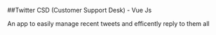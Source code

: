 ##Twitter CSD (Customer Support Desk) - Vue Js

An app to easily manage recent tweets and efficently reply to them all